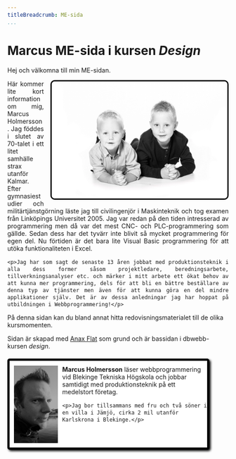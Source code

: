 ```yaml
---
titleBreadcrumb: ME-sida
...
```


<style>
.me {
    width: 400px;
    float: right;
    border: 5px solid black;
    border-width: medium;
    border-radius: 10px;
    margin-left: 15px;
}

.byline-txt {
    margin-top: 11px;
}

.me-small {
    width: 100px;
    float: left;
    margin: 10px;
    margin-top: 0;
}

.justify {
    text-align: justify;
}

.byline {
    background-color: white;
    width: 450px;
    border: 5px solid black;
    border-radius: 5px;
    padding: 0;
    margin: 0;
    margin-top: 20px;
    overflow: auto;
    box-shadow: 3px 3px 5px black;
    position: inherit;
    bottom: 155px;
}
</style>

Marcus ME-sida i kursen *Design*
===============================

Hej och välkomna till min ME-sidan.

<div class="justify">
    <p><img src="../htdocs/img/me1.png" class="me" alt="Bild på barnen Holmersson"/>Här kommer lite kort information om mig, Marcus Holmersson. Jag föddes i slutet av 70-talet i ett litet samhälle strax utanför Kalmar. Efter gymnasiestudier och militärtjänstgörning läste jag till civilingenjör i Maskinteknik och tog examen från Linköpings Universitet 2005. Jag var redan på den tiden intresserad av programmering men då var det mest CNC- och PLC-programmering som gällde. Sedan dess har det tyvärr inte blivit så mycket programmering för egen del. Nu förtiden är det bara lite Visual Basic programmering för att utöka funktionaliteten i Excel.</p>

    <p>Jag har som sagt de senaste 13 åren jobbat med produktionsteknik i alla dess former såsom projektledare, beredningsarbete, tillverkningsanalyser etc. och märker i mitt arbete ett ökat behov av att kunna mer programmering, dels för att bli en bättre beställare av denna typ av tjänster men även för att kunna göra en del mindre applikationer själv. Det är av dessa anledningar jag har hoppat på utbildningen i Webbprogrammering!</p>
</div>

På denna sidan kan du bland annat hitta redovisningsmaterialet till de olika kursmomenten.

Sidan är skapad med [Anax Flat](https://dbwebb.se/anax/inledning/) som grund och är bassidan i dbwebb-kursen *design*.

<div class="byline">
    <p class="byline-txt"><img src="../htdocs/img/me-small.png" class="me-small" alt="Självpoträtt"><strong>Marcus Holmersson</strong> läser webbprogrammering vid Blekinge Tekniska Högskola och jobbar samtidigt med produktionsteknik på ett medelstort företag.</p>

    <p>Jag bor tillsammans med fru och två söner i en villa i Jämjö, cirka 2 mil utanför Karlskrona i Blekinge.</p>
</div>
